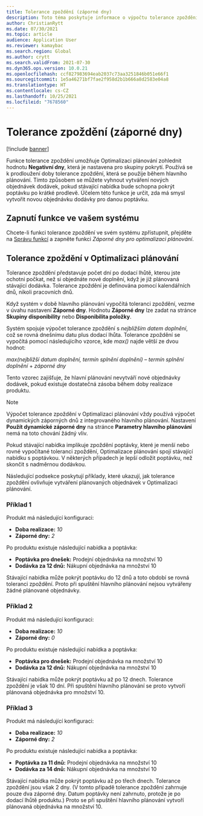 ```yaml
---
title: Tolerance zpoždění (záporné dny)
description: Toto téma poskytuje informace o výpočtu tolerance zpoždění a o tom, jak ovlivňuje plánované vytváření objednávek v Optimalizaci plánování.
author: ChristianRytt
ms.date: 07/30/2021
ms.topic: article
audience: Application User
ms.reviewer: kamaybac
ms.search.region: Global
ms.author: crytt
ms.search.validFrom: 2021-07-30
ms.dyn365.ops.version: 10.0.21
ms.openlocfilehash: ccf827983694eab2037c73aa3251846b051e66f1
ms.sourcegitcommit: 1e5a46271bf7fae2f958d2b1b666a8d2583e04a8
ms.translationtype: HT
ms.contentlocale: cs-CZ
ms.lasthandoff: 10/25/2021
ms.locfileid: "7678560"
---
```

# <a name="delay-tolerance-negative-days"></a>Tolerance zpoždění (záporné dny)

[!include [banner](../../includes/banner.md)]

Funkce tolerance zpoždění umožňuje Optimalizaci plánování zohlednit hodnotu **Negativní dny**, která je nastavena pro skupiny pokrytí. Používá se k prodloužení doby tolerance zpoždění, která se použije během hlavního plánování. Tímto způsobem se můžete vyhnout vytváření nových objednávek dodávek, pokud stávající nabídka bude schopna pokrýt poptávku po krátké prodlevě. Účelem této funkce je určit, zda má smysl vytvořit novou objednávku dodávky pro danou poptávku.

## <a name="turn-on-the-feature-in-your-system"></a>Zapnutí funkce ve vašem systému

Chcete-li funkci tolerance zpoždění ve svém systému zpřístupnit, přejděte na [Správu funkcí](../../../fin-ops-core/fin-ops/get-started/feature-management/feature-management-overview.md) a zapněte funkci *Záporné dny pro optimalizaci plánování*.

## <a name="delay-tolerance-in-planning-optimization"></a>Tolerance zpoždění v Optimalizaci plánování

Tolerance zpoždění představuje počet dní po dodací lhůtě, kterou jste ochotni počkat, než si objednáte nové doplnění, když je již plánovaná stávající dodávka. Tolerance zpoždění je definována pomocí kalendářních dnů, nikoli pracovních dnů.

Když systém v době hlavního plánování vypočítá toleranci zpoždění, vezme v úvahu nastavení **Záporné dny**. Hodnotu **Záporné dny** lze zadat na stránce **Skupiny disponibility** nebo **Disponibilita položky**.

Systém spojuje výpočet tolerance zpoždění s *nejbližším datem doplnění*, což se rovná dnešnímu datu plus dodací lhůta. Tolerance zpoždění se vypočítá pomocí následujícího vzorce, kde *max()* najde větší ze dvou hodnot:

*max(nejbližší datum doplnění, termín splnění doplnění)* – *termín splnění doplnění* + *záporné dny*

Tento vzorec zajišťuje, že hlavní plánování nevytváří nové objednávky dodávek, pokud existuje dostatečná zásoba během doby realizace produktu.

> [!NOTE]
> Výpočet tolerance zpoždění v Optimalizaci plánování vždy používá výpočet dynamických záporných dnů z integrovaného hlavního plánování. Nastavení **Použít dynamické záporné dny** na stránce **Parametry hlavního plánování** nemá na toto chování žádný vliv.

Pokud stávající nabídka implikuje zpoždění poptávky, které je menší nebo rovné vypočítané toleranci zpoždění, Optimalizace plánování spojí stávající nabídku s poptávkou. V některých případech je lepší odložit poptávku, než skončit s nadměrnou dodávkou.

Následující podsekce poskytují příklady, které ukazují, jak tolerance zpoždění ovlivňuje vytváření plánovaných objednávek v Optimalizaci plánování.

### <a name="example-1"></a>Příklad 1

Produkt má následující konfiguraci:

- **Doba realizace:** *10*
- **Záporné dny:** *2*

Po produktu existuje následující nabídka a poptávka:

- **Poptávka pro dnešek:** Prodejní objednávka na množství 10
- **Dodávka za 12 dnů:** Nákupní objednávka na množství 10

Stávající nabídka může pokrýt poptávku do 12 dnů a toto období se rovná toleranci zpoždění. Proto při spuštění hlavního plánování nejsou vytvářeny žádné plánované objednávky.

### <a name="example-2"></a>Příklad 2

Produkt má následující konfiguraci:

- **Doba realizace:** *10*
- **Záporné dny:** *0*

Po produktu existuje následující nabídka a poptávka:

- **Poptávka pro dnešek:** Prodejní objednávka na množství 10
- **Dodávka za 12 dnů:** Nákupní objednávka na množství 10

Stávající nabídka může pokrýt poptávku až po 12 dnech. Tolerance zpoždění je však 10 dní. Při spuštění hlavního plánování se proto vytvoří plánovaná objednávka pro množství 10.

### <a name="example-3"></a>Příklad 3

Produkt má následující konfiguraci:

- **Doba realizace:** *10*
- **Záporné dny:** *2*

Po produktu existuje následující nabídka a poptávka:

- **Poptávka za 11 dnů:** Prodejní objednávka na množství 10
- **Dodávka za 14 dnů:** Nákupní objednávka na množství 10

Stávající nabídka může pokrýt poptávku až po třech dnech. Tolerance zpoždění jsou však 2 dny. (V tomto případě tolerance zpoždění zahrnuje pouze dva záporné dny. Datum poptávky není zahrnuto, protože je po dodací lhůtě produktu.) Proto se při spuštění hlavního plánování vytvoří plánovaná objednávka na množství 10.
